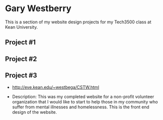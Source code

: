 # Gary Westberry
This is a section of my website design projects for my Tech3500 class at Kean University.

## Project #1

## Project #2

## Project #3

- http://eve.kean.edu/~westbega/CSTW.html

- Description: This was my completed website for a non-profit volunteer organization that I would like to start to help those in my community who suffer from mental illnesses and homelessness. This is the front end design of the website.
